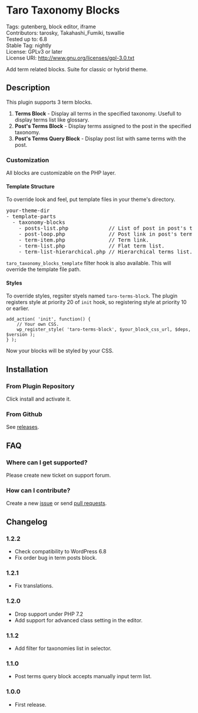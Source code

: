 # Taro Taxonomy Blocks

Tags: gutenberg, block editor, iframe  
Contributors: tarosky, Takahashi_Fumiki, tswallie  
Tested up to: 6.8  
Stable Tag: nightly  
License: GPLv3 or later  
License URI: http://www.gnu.org/licenses/gpl-3.0.txt

Add term related blocks. Suite for classic or hybrid theme.

## Description

This plugin supports 3 term blocks.

1. **Terms Block** - Display all terms in the specified taxonomy. Usefull to display terms list like glossary.
2. **Post's Terms Block** - Display terms assigned to the post in the specified taxonomy.
3. **Post's Terms Query Block** - Display post list with same terms with the post.

### Customization

All blocks are customizable on the PHP layer.

#### Template Structure

To override look and feel, put template files in your theme's directory.

<pre>
your-theme-dir
- template-parts
  - taxonomy-blocks
    - posts-list.php             // List of post in post's terms query blocks. 
    - post-loop.php              // Post link in post's terms query blocks. 
    - term-item.php              // Term link.
    - term-list.php              // Flat term list.
    - term-list-hierarchical.php // Hierarchical terms list.
</pre>

`taro_taxonomy_blocks_template` filter hook is also available.
This will override the template file path.

#### Styles

To override styles, regsiter styels named `taro-terms-block`.
The plugin registers style at priority 20 of `init` hook, so registering style at priority 10 or earlier.

```
add_action( 'init', function() {
    // Your own CSS.
    wp_register_style( 'taro-terms-block', $your_block_css_url, $deps, $version );
} );
```

Now your blocks will be styled by your CSS.

## Installation

### From Plugin Repository

Click install and activate it.

### From Github

See [releases](https://github.com/tarosky/taro-taxonomy-blocks/releases).

## FAQ

### Where can I get supported?

Please create new ticket on support forum.

### How can I contribute?

Create a new [issue](https://github.com/tarosky/taro-taxonomy-blocks/issues) or send [pull requests](https://github.com/tarosky/taro-taxonomy-blocks/pulls).

## Changelog

### 1.2.2

* Check compatibility to WordPress 6.8
* Fix order bug in term posts block.

### 1.2.1

* Fix translations.

### 1.2.0

* Drop support under PHP 7.2
* Add support for advanced class setting in the editor.

### 1.1.2

* Add filter for taxonomies list in selector.

### 1.1.0

* Post terms query block accepts manually input term list.

### 1.0.0

* First release.
